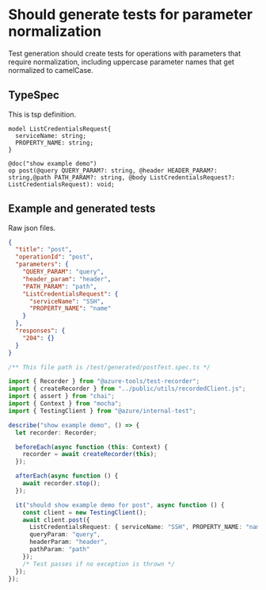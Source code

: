 # Should generate tests for parameter normalization

Test generation should create tests for operations with parameters that require normalization, including uppercase parameter names that get normalized to camelCase.

## TypeSpec

This is tsp definition.

```tsp
model ListCredentialsRequest{
  serviceName: string;
  PROPERTY_NAME: string;
}

@doc("show example demo")
op post(@query QUERY_PARAM?: string, @header HEADER_PARAM?: string,@path PATH_PARAM?: string, @body ListCredentialsRequest?: ListCredentialsRequest): void;
```

## Example and generated tests

Raw json files.

```json for post
{
  "title": "post",
  "operationId": "post",
  "parameters": {
    "QUERY_PARAM": "query",
    "header_param": "header",
    "PATH_PARAM": "path",
    "ListCredentialsRequest": {
      "serviceName": "SSH",
      "PROPERTY_NAME": "name"
    }
  },
  "responses": {
    "204": {}
  }
}
```

```ts tests postTest
/** This file path is /test/generated/postTest.spec.ts */

import { Recorder } from "@azure-tools/test-recorder";
import { createRecorder } from "../public/utils/recordedClient.js";
import { assert } from "chai";
import { Context } from "mocha";
import { TestingClient } from "@azure/internal-test";

describe("show example demo", () => {
  let recorder: Recorder;

  beforeEach(async function (this: Context) {
    recorder = await createRecorder(this);
  });

  afterEach(async function () {
    await recorder.stop();
  });

  it("should show example demo for post", async function () {
    const client = new TestingClient();
    await client.post({
      ListCredentialsRequest: { serviceName: "SSH", PROPERTY_NAME: "name" },
      queryParam: "query",
      headerParam: "header",
      pathParam: "path"
    });
    /* Test passes if no exception is thrown */
  });
});
```
